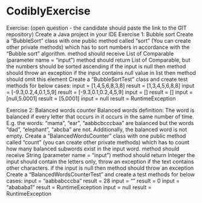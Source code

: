 # CodiblyExercise

Exercise: (open question - the candidate should paste the link to the GIT repository) Create a Java project in your IDE Exercise 1: Bubble sort Create a “BubbleSort” class with one public method called “sort” (You can create other private methods) which has to sort numbers in accordance with the “Bubble sort” algorithm. method should receive List of Comparable (parameter name = “input”) method should return List of Comparable, but the numbers should be sorted ascending if the input is null then method should throw an exception if the input contains null value in list then method should omit this element Create a “BubbleSortTest” class and create test methods for below cases: input = [1,4,5,6,8,3,8] result = [1,3,4,5,6,8,8] input = [-9.3,0.2,4,0.1,5,9] result = [-9.3,0.1,0.2,4,5,9] input = [] result = [] input = [null,5.0001] result = [5.0001] input = null result = RuntimeException 

Exercise 2: Balanced words counter Balanced words definition: The word is balanced if every letter that occurs in it occurs in the same number of time. E.g. the words: “mama”, “ear”, “aabbcbcccbaa” are balanced but the words “dad”, “elephant”, “abcba” are not. Additionally, the balanced word is not empty. Create a “BalancedWordsCounter” class with one public method called “count” (you can create other private methods) which has to count how many balanced subwords exist in the input word. method should receive String (parameter name = “input”) method should return Integer the input should contain the letters only, throw an exception if the text contains other characters. if the input is null then method should throw an exception Create a “BalancedWordsCounterTest” and create a test methods for below cases: input = “aabbabcccba” result = 28 input = “” result = 0 input = “abababa1” result = RuntimeException input = null result = RuntimeException
